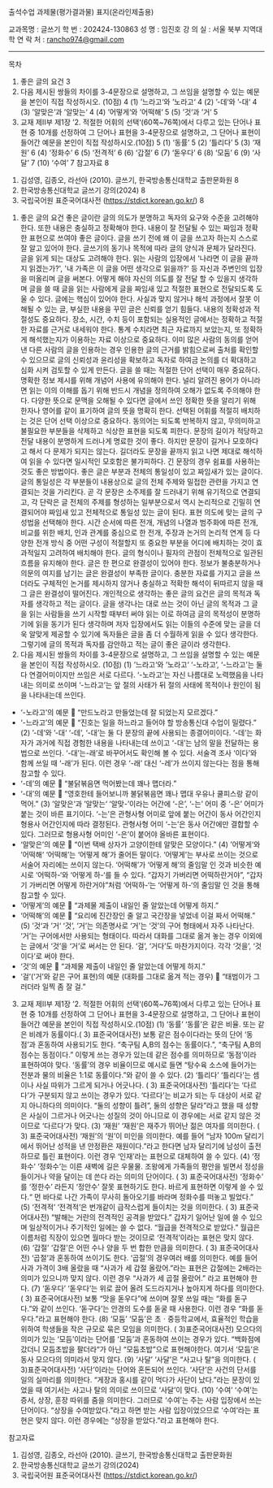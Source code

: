 출석수업 과제물(평가결과물) 표지(온라인제출용)

교과목명 : 글쓰기
학 번 : 202424-130863
성 명 : 임진호
강 의 실 : 서울 북부 지역대학
연 락 처 : rancho974@gmail.com

---

목차

1. 좋은 글의 요건 3
2. 다음 제시된 쌍들의 차이를 3-4문장으로 설명하고, 그 쓰임을 설명할 수 있는 예문을 본인이 직접 작성하시오. (10점) 4
   (1) ’느라고‘와 ’노라고‘ 4
   (2) ’-데‘와 ’-대‘ 4
   (3) ’알맞은‘과 ’알맞는‘ 4
   (4) ’어떻게‘와 ’어떡해‘ 5
   (5) ’것‘과 ’거‘ 5
3. 교재 제II부 제1장 ’2. 적절한 어휘의 선택‘(60쪽~76쪽)에서 다루고 있는 단어나 표현 중 10개를 선정하여 그 단어나 표현을 3-4문장으로 설명하고, 그 단어나 표현이 들어간 예문을 본인이 직접 작성하시오.(10점) 5
   (1) ‘동률’ 5
   (2) ‘틀리다’ 5
   (3) ‘재원’ 6
   (4) ‘정화수’ 6
   (5) ‘전격적’ 6
   (6) ‘갑절’ 6
   (7) ‘돋우다’ 6
   (8) ‘모둠’ 6
   (9) ‘사달’ 7
   (10) ‘수여’ 7
   참고자료 8

1) 김성영, 김종오, 라선아 (2010). 글쓰기, 한국방송통신대학교 출판문화원 8
2) 한국방송통신대학교 글쓰기 강의(2024) 8
3) 국립국어원 표준국어대사전 (https://stdict.korean.go.kr/) 8

1. 좋은 글의 요건
   좋은 글이란 글의 의도가 분명하고 독자의 요구와 수준을 고려해야 한다. 또한 내용은 충실하고 정확해야 한다. 내용이 잘 전달될 수 있는 짜임과 정확한 표현으로 쓰여야 좋은 글이다.
   글을 쓰기 전에 왜 이 글을 쓰고자 하는지 스스로 잘 알고 있어야 한다. 글쓰기의 동기나 목적에 따라 글의 양식과 문체가 달라진다. 글을 읽게 되는 대상도 고려해야 한다. 읽는 사람의 입장에서 '나라면 이 글을 끝까지 읽겠는가?', '내 가족은 이 글을 어떤 생각으로 읽을까?' 등 자신과 주변인의 입장을 떠올리며 글을 써본다. 어떻게 해야 자신의 의도를 잘 전달 할 수 있을지 생각하며 글을 쓸 때 글을 읽는 사람에게 글을 짜임새 있고 적절한 표현으로 전달되도록 도울 수 있다.
   글에는 핵심이 있어야 한다. 사실과 맞지 않거나 해석 과정에서 잘못 이해될 수 있는 글, 부실한 내용을 꾸민 글은 신뢰를 얻기 힘들다. 내용의 정확성과 적절성도 중요하다. 장소, 시간, 수치 등이 포함되는 실용적인 글에서는 정확하고 적절한 자료를 근거로 내세워야 한다. 통계 수치라면 최근 자료까지 보았는지, 또 정확하게 해석했는지가 이용하는 자료 이상으로 중요하다. 이미 많은 사람의 동의를 얻어 낸 다른 사람의 글을 인용하는 경우 인용한 글의 근거를 밝힘으로써 출처를 확인할 수 있으므로 글의 신뢰성과 윤리성을 확보하고 독자로 하여금 논의를 더 확대하고 심화 시켜 검토할 수 있게 만든다.
   글을 쓸 때는 적절한 단어 선택이 매우 중요하다. 명확한 정보 제시를 위해 개념어 사용에 유의해야 한다. 널리 알려진 용어가 아니라면 읽는 이의 이해를 돕기 위해 반드시 개념을 정의하여 오해가 없도록 주의해야 한다. 다양한 뜻으로 문맥을 오해될 수 있다면 글에서 쓰인 정확한 뜻을 알리기 위해 한자나 영어를 같이 표기하여 글의 뜻을 명확히 한다. 선택된 어휘를 적절히 배치하는 것은 단어 선택 이상으로 중요하다. 동의어는 되도록 반복하지 않고, 무의미하고 불필요한 부분들을 삭제하고 식상한 표현을 되도록 피한다. 문장의 길이가 적당하고 전달 내용이 분명하게 드러나게 명료한 것이 좋다. 하지만 문장이 길거나 모호하다고 해서 다 문제가 되지는 않는다. 길더라도 문장을 끝까지 읽고 나면 제대로 해석하여 읽을 수 있다면 일시적인 모호함은 불가피하다. 긴 문장의 경우 쉼표를 사용하는 것도 좋은 방법이다.
   좋은 글은 부분과 전체의 통일성이 있고 짜임새가 있는 글이다. 글의 통일성은 각 부분들이 내용상으로 글의 전체 주제와 밀접한 관련을 가지고 연결되는 것을 가리킨다. 곧 각 문장은 소주제를 잘 드러내기 위해 유기적으로 연결되고, 각 단락은 글 전체의 주제를 형성하는 일부분으로서 역시 논리적으로 긴밀히 연결되어야 짜임새 있고 전체적으로 통일성 있는 글이 된다. 표현 의도에 맞는 글의 구성법을 선택해야 한다. 시간 순서에 따른 전개, 개념의 나열과 범주화에 따른 전개, 비교를 위한 배치, 인과 관계를 중심으로 한 전개, 주장과 논거의 논리적 연계 등 다양한 전개 방식 중 어떤 구성이 적절할지 또 중요한 부분을 어디에 배치하는 것이 효과적일지 고려하여 배치해야 한다.
   글의 형식이나 필자의 관점이 전체적으로 일관된 흐름을 유지해야 한다. 글은 한 편으로 완결성이 있어야 한다. 정보가 불충분하거나 의문의 여지를 남기는 글은 완결성이 부족한 글이다. 충분한 자료를 가지고 글을 쓰더라도 구체적인 논거를 제시하지 않거나 충실하고 적확한 해석이 뒤따르지 않을 때 그 글은 완결성이 떨어진다.
   개인적으로 생각하는 좋은 글의 요건은 글의 목적과 독자를 생각하고 적는 글이다. 글을 생각나는 대로 쓰는 것이 아닌 글의 목적과 그 글을 읽는 사람들을 쓰기 시작할 때부터 써야 읽는 이로 하여금 글의 목적성이 분명하기에 읽을 동기가 된다 생각하며 저자 입장에서도 읽는 이들의 수준에 맞는 글을 더욱 알맞게 제공할 수 있기에 독자들은 글을 좀 더 수월하게 읽을 수 있다 생각한다. 그렇기에 글의 목적과 독자를 감안하고 적는 글이 좋은 글이라 생각한다.
2. 다음 제시된 쌍들의 차이를 3-4문장으로 설명하고, 그 쓰임을 설명할 수 있는 예문을 본인이 직접 작성하시오. (10점)
   (1) ’느라고‘와 ’노라고‘
   ‘-노라고’, ‘-느라고’는 둘 다 연결어미이지만 쓰임은 서로 다르다. ‘-노라고’는 자신 나름대로 노력했음을 나타내는 의미로 쓰이며 ‘-느라고’는 앞 절의 사태가 뒤 절의 사태에 목적이나 원인이 됨을 나타내는데 쓰인다.

- ‘-노라고’의 예문
   “만드노라고 만들었는데 잘 되었는지 모르겠다.”
- ‘-느라고’의 예문
   “진호는 일을 하느라고 들어야 할 방송통신대 수업이 밀렸다.”
  (2) ’-데‘와 ’-대‘
  ‘-데’, ‘-대’는 둘 다 문장의 끝에 사용되는 종결어미이다. ‘-데’는 화자가 과거에 직접 경험한 내용을 나타내는데 쓰이고 ‘-대’는 남의 말을 전달하는 용법으로 쓰인다. ‘-대’는-래’로 바꾸어서도 확인해 볼 수 있다. 서술격 조사 ‘이다’와 함께 쓰일 때 ‘-래’가 된다. 이런 경우 ‘-래’ 대신 ‘-레’가 쓰이지 않는다는 점을 통해 참고할 수 있다.
- ‘-데’의 예문
   “불닭볶음면 먹어봤는데 꽤나 맵더라.”
- ‘-대’의 예문
   “영호한테 들어보니까 불닭볶음면 꽤나 맵대 우유나 쿨피스랑 같이 먹어.”
  (3) ’알맞은‘과 ’알맞는‘
  ‘알맞-’이라는 어간에 ‘-은’, ‘-는’ 어미 중 ‘-은’ 어미가 붙는 것이 바른 표기이다. ‘-는’은 관형사형 어미로 앞에 붙는 어간이 동사 어간인지 형용사 어간인지에 따라 결정된다. 관형사형 어미 ‘-는’은 동사 어간에만 결합할 수 있다. 그러므로 형용사형 어미인 ‘-은’이 붙어야 올바른 표현이다.
- ‘알맞은’의 예문
   “이번 택배 상자가 고양이한테 알맞은 모양이다.”
  (4) ’어떻게‘와 ’어떡해‘
  ‘어떡해’는 ‘어떻게 해’가 줄어든 말이다. ‘어떻게’는 부사로 쓰이는 것으로 서술어 자리에는 쓰이지 않는다. ‘어떡해’가 ‘어떻게 해’의 줄임말 인 것과 비슷한 예시로 ‘어떡하-‘와 ‘어떻게 하-‘를 들 수 있다. “갑자기 가버리면 어떡하란거야”, “갑자기 가버리면 어떻게 하란거야”처럼 ‘어떡하-‘는 ‘어떻게 하-‘의 줄임말 인 것을 통해 참고할 수 있다.
- ‘어떻게’의 예문
   “과제물 제출이 내일인 줄 알았는데 어떻게 하지.”
- ‘어떡해’의 예문
   “요리에 진간장인 줄 알고 국간장을 넣었네 이걸 짜서 어떡해.”
  (5) ’것‘과 ’거‘
  ‘것’, ‘거’는 의존명사로 ‘거’는 ‘것’의 구어 형태에서 자주 나타난다. ‘거’는 구어에서만 사용되는 형태이다. 따라서 대화를 그대로 옮겨 놓는 경우 이외에는 글에서 ‘것’을 ‘거’로 써서는 안 된다. ‘걸’, ‘거다’도 마찬가지이다. 각각 ‘것을’, ‘것이다’로 써야 한다.
- ‘것’의 예문
   “과제물 제출이 내일인 줄 알았는데 어떻게 하지.”
- ‘걸’(‘거’와 같은 구어 표현)의 예문 (대화를 그대로 옮겨 적는 경우)
   “태범이가 그러더라 일찍 좀 잘 걸.”

3. 교재 제II부 제1장 ’2. 적절한 어휘의 선택‘(60쪽~76쪽)에서 다루고 있는 단어나 표현 중 10개를 선정하여 그 단어나 표현을 3-4문장으로 설명하고, 그 단어나 표현이 들어간 예문을 본인이 직접 작성하시오.(10점)
   (1) ‘동률’
   ‘동률’은 같은 비율. 또는 같은 비례가 동률이다.( 3) 표준국어대사전) 보통 같은 점수이다라는 뜻의 단어 ‘동점’과 혼동하여 사용되기도 한다. “축구팀 A,B의 점수는 동률이다.”, “축구팀 A,B의 점수는 동점이다.” 이렇게 쓰는 경우가 있는데 같은 점수를 의미하므로 ‘동점’이라 표현하여야 맞다. ‘동률’의 경우 비율이므로 예시로 들면 “탕수육 소스에 들어가는 전분과 물의 비율은 1:1로 동률이다.”와 같이 쓸 수 있다.
   (2) ‘틀리다’
   ‘틀리다’는 셈이나 사실 따위가 그르게 되거나 어긋나다. ( 3) 표준국어대사전) ‘틀리다’는 ‘다르다’가 구분되지 않고 쓰이는 경우가 있다. ‘다르다’는 비교가 되는 두 대상이 서로 같지 아니하다의 의미이다. “둘의 성향이 틀려”, 둘의 성향은 달라”라고 했을 때 성향은 사실이 그르거나 어긋나는 성질의 것이 아니므로 이 경우에는 서로 같지 않은 것이므로 ‘다르다’가 맞다.
   (3) ‘재원’
   ‘재원’은 재주가 뛰어난 젊은 여자를 의미한다. ( 3) 표준국어대사전) ‘재원’의 ‘원’이 미인을 의미한다. 예를 들어 “남자 100m 달리기에서 뛰어난 성적을 낸 안정환은 재원이다.”라고 한다면 남자 달리기에 남성이 출전하므로 틀린 표현이다. 이런 경우 ‘인재’라는 표현으로 대체하여 쓸 수 있다.
   (4) ‘정화수’
   ‘정화수’는 이른 새벽에 길은 우물물. 조왕에게 가족들의 평안을 빌면서 정성을 들이거나 약을 달이는 데 쓴다 라는 의미의 단어이다. ( 3) 표준국어대사전) ‘정화수’ 를 ‘정한수’ 라든지 ‘정안수’ 잘못 표현하기도 한다. 바르게 표현하면 이렇게 쓸 수 있다.“ 먼 바다로 나간 가족이 무사히 돌아오기를 바라며 정화수를 떠놓고 빌었다.”
   (5) ‘전격적’
   ‘전격적’은 번개같이 급작스럽게 들이치는 것을 의미한다. ( 3) 표준국어대사전) “발해는 거란의 전격적인 공격을 받았다.” 갑자기 일어난 일에 쓸 수 있으며 일상적이거나 주기적인 일에는 쓸 수 없다. “월급을 전격적으로 받았다.” 월급은 이름처럼 직장이 있으면 월마다 받는 것이므로 ‘전격적’이라는 표현은 맞지 않다.
   (6) ‘갑절’
   ‘갑절’은 어떤 수나 양을 두 번 합한 만큼을 의미한다. ( 3) 표준국어대사전) ‘곱절’과 혼동하여 쓰이기도 한다. ‘곱절’의 경우여러 배를 의미한다. 예를 들어 사과 가격이 3배 올랐을 때 “사과가 세 갑절 올랐어.”라는 표현은 갑절에는 2배라는 의미가 있으니까 맞지 않다. 이런 경우 “사과가 세 곱절 올랐어.” 라고 표현해야 한다.
   (7) ‘돋우다’
   ‘돋우다’는 위로 끌어 올려 도드라지거나 높아지게 하다를 의미한다. ( 3) 표준국어대사전) 보통 “맛을 돋우다”에 쓰이며 잘못 쓰일 때는 “화를 돋구다.”와 같이 쓰인다. ‘돋구다’는 안경의 도수를 돋굴 때 사용한다. 이런 경우 “화를 돋우다.”라고 표현해야 한다.
   (8) ‘모둠’
   ‘모둠’은 초ㆍ중등학교에서, 효율적인 학습을 위하여 학생들을 작은 규모로 묶은 모임을 의미한다. ( 3)표준국어대사전) 모으다의 의미가 있는 ‘모듬’이라는 단어를 ‘모둠’과 혼동하여 쓰이는 경우가 있다. “백화점에 갔더니 모듬초밥을 팔더라“가 아닌 “모둠초밥”으로 표현해야한다. 여기서 ‘모듬’은 동사 모으다의 의미라서 맞지 않다.
   (9) ‘사달’
   ‘사달’은 “사고나 탈”을 의미한다. ( 3)표준국어대사전) ‘사단’이라는 단어와 혼돈되어 쓰인다. ‘사단’은 사건의 단서를 일의 실마리를 의미한다. “게장과 홍시를 같이 먹다가 사단이 났다.”라는 문장이 있었을 때 여기서는 사고나 탈의 의미로 쓰이므로 ‘사달’이 맞다.
   (10) ‘수여’
   ‘수여’는 증서, 상장, 훈장 따위를 줌을 의미한다. 그러므로 ‘수여’는 주는 사람 입장에서 쓰는 단어이다. “상장을 수여받았다.”라고 하면 받는 사람 입장이었으므로 ‘수여’라는 표현은 맞지 않다. 이런 경우에는 “상장을 받았다.”라고 표현해야 한다.

참고자료

1. 김성영, 김종오, 라선아 (2010). 글쓰기, 한국방송통신대학교 출판문화원
2. 한국방송통신대학교 글쓰기 강의(2024)
3. 국립국어원 표준국어대사전 (https://stdict.korean.go.kr/)
